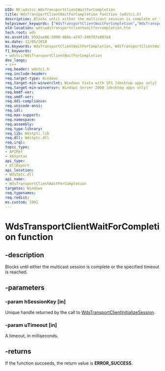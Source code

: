 ```yaml
---
UID: NF:wdstci.WdsTransportClientWaitForCompletion
title: WdsTransportClientWaitForCompletion function (wdstci.h)
description: Blocks until either the multicast session is complete or the specified timeout is reached.helpviewer_keywords: ["WdsTransportClientWaitForCompletion","WdsTransportClientWaitForCompletion function [Windows Deployment Services]","wds.wdstransportclientwaitforcompletion","wdstci/WdsTransportClientWaitForCompletion"]
old-location: wds\wdstransportclientwaitforcompletion.htm
tech.root: wds
ms.assetid: b592ae66-5090-468e-a747-346f87e807e8
ms.date: 12/05/2018
ms.keywords: WdsTransportClientWaitForCompletion, WdsTransportClientWaitForCompletion function [Windows Deployment Services], wds.wdstransportclientwaitforcompletion, wdstci/WdsTransportClientWaitForCompletion
f1_keywords:
- wdstci/WdsTransportClientWaitForCompletion
dev_langs:
- c++
req.header: wdstci.h
req.include-header: 
req.target-type: Windows
req.target-min-winverclnt: Windows Vista with SP1 [desktop apps only]
req.target-min-winversvr: Windows Server 2008 [desktop apps only]
req.kmdf-ver: 
req.umdf-ver: 
req.ddi-compliance: 
req.unicode-ansi: 
req.idl: 
req.max-support: 
req.namespace: 
req.assembly: 
req.type-library: 
req.lib: Wdstptc.lib
req.dll: Wdstptc.dll
req.irql: 
topic_type:
- APIRef
- kbSyntax
api_type:
- DllExport
api_location:
- Wdstptc.dll
api_name:
- WdsTransportClientWaitForCompletion
targetos: Windows
req.typenames: 
req.redist: 
ms.custom: 19H1
---
```


# WdsTransportClientWaitForCompletion function


## -description


Blocks until either the multicast session is complete or the specified timeout is reached.


## -parameters




### -param hSessionKey [in]

Unique handle returned by the call to <a href="https://docs.microsoft.com/windows/desktop/api/wdstci/nf-wdstci-wdstransportclientinitializesession">WdsTransportClientInitializeSession</a>.


### -param uTimeout [in]

A timeout, in milliseconds.


## -returns



If the function succeeds, the return value is <b>ERROR_SUCCESS</b>.



